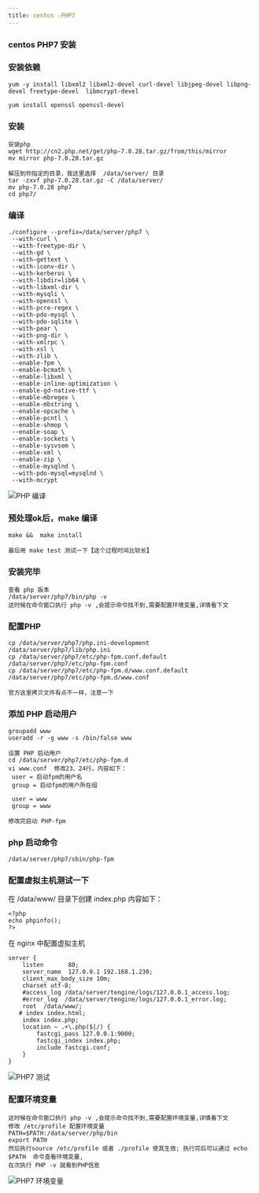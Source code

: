 ```yaml
---
title: centos -PHP7
---
```

### centos  PHP7 安装

### 安装依赖

```
yum -y install libxml2 libxml2-devel curl-devel libjpeg-devel libpng-devel freetype-devel  libmcrypt-devel

yum install openssl openssl-devel
```

### 安装

```
安装php
wget http://cn2.php.net/get/php-7.0.28.tar.gz/from/this/mirror
mv mirror php-7.0.28.tar.gz

解压到你指定的目录，我这里选择  /data/server/ 目录
tar -zxvf php-7.0.28.tar.gz -C /data/server/
mv php-7.0.28 php7
cd php7/
```



### 编译

```
./configure --prefix=/data/server/php7 \
 --with-curl \
 --with-freetype-dir \
 --with-gd \
 --with-gettext \
 --with-iconv-dir \
 --with-kerberos \
 --with-libdir=lib64 \
 --with-libxml-dir \
 --with-mysqli \
 --with-openssl \
 --with-pcre-regex \
 --with-pdo-mysql \
 --with-pdo-sqlite \
 --with-pear \
 --with-png-dir \
 --with-xmlrpc \
 --with-xsl \
 --with-zlib \
 --enable-fpm \
 --enable-bcmath \
 --enable-libxml \
 --enable-inline-optimization \
 --enable-gd-native-ttf \
 --enable-mbregex \
 --enable-mbstring \
 --enable-opcache \
 --enable-pcntl \
 --enable-shmop \
 --enable-soap \
 --enable-sockets \
 --enable-sysvsem \
 --enable-xml \
 --enable-zip \
 --enable-mysqlnd \
 --with-pdo-mysql=mysqlnd \
 --with-mcrypt
```

![PHP 编译](/img/centos/php/configure.png "PHP 编译")

### 预处理ok后，make 编译

```
make &&  make install

最后用 make test 测试一下【这个过程时间比较长】
```

### 安装完毕

```
查看 php 版本
/data/server/php7/bin/php -v
这时候在命令窗口执行 php -v ,会提示命令找不到,需要配置环境变量,详情看下文
```

### 配置PHP

```
cp /data/server/php7/php.ini-development   /data/server/php7/lib/php.ini
cp /data/server/php7/etc/php-fpm.conf.default /data/server/php7/etc/php-fpm.conf
cp /data/server/php7/etc/php-fpm.d/www.conf.default /data/server/php7/etc/php-fpm.d/www.conf

官方这里拷贝文件有点不一样，注意一下
```

### 添加 PHP 启动用户

```
groupadd www
useradd -r -g www -s /bin/false www

设置 PHP 启动用户
cd /data/server/php7/etc/php-fpm.d
vi www.conf  修改23、24行，内容如下：
 user = 启动fpm的用户名
 group = 启动fpm的用户所在组
 
 user = www
 group = www

修改完启动 PHP-fpm
```

### php 启动命令

```
/data/server/php7/sbin/php-fpm
```

### 配置虚拟主机测试一下

在 /data/www/ 目录下创建 index.php 内容如下：

```
<?php
echo phpinfo();
?>

```

在 nginx 中配置虚拟主机

```
server {
    listen       80;
    server_name  127.0.0.1 192.168.1.230;
    client_max_body_size 10m;
    charset utf-8;
    #access_log /data/server/tengine/logs/127.0.0.1_access.log;
    #error_log  /data/server/tengine/logs/127.0.0.1_error.log;
    root  /data/www/;
   # index index.html;
    index index.php;
    location ~ .+\.php($|/) {
        fastcgi_pass 127.0.0.1:9000;
        fastcgi_index index.php;
        include fastcgi.conf;
    }
}
```

![PHP7 测试](/img/centos/php/php7_test.png "PHP7 测试")

### 配置环境变量

```
这时候在命令窗口执行 php -v ,会提示命令找不到,需要配置环境变量,详情看下文
修改 /etc/profile 配置环境变量
PATH=$PATH:/data/server/php/bin
export PATH
然后执行source /etc/profile 或者 ./profile 使其生效; 执行完后可以通过 echo $PATH  命令查看环境变量,
在次执行 PHP -v 就看到PHP信息
```

![PHP7 环境变量](/img/centos/php/php_env.png "PHP7 环境变量")































